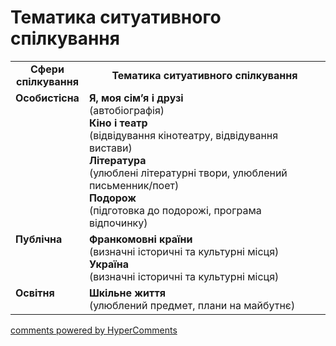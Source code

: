 <div id="hypercomments_widget" class="js-hypercomments-widget invisible"></div>

# Тематика ситуативного спілкування

<table>
  <tr>
    <td width="15%" align="center"><b>Сфери спілкування</b></td>
    <td width="85%" align="center"><b>Тематика ситуативного спілкування</b></td>
  </tr>
  <tr>
    <td width="15%" style="vertical-align:top !important;">
<b>Особистісна</b></td>
    <td width="85%" style="vertical-align:top !important;">
<b>Я, моя сім’я і друзі</b><br>
(автобіографія)<br>
<b>Кіно і театр</b><br>
(відвідування кінотеатру, відвідування вистави)<br>
<b>Література</b><br>
(улюблені літературні твори, улюблений письменник/поет)<br>
<b>Подорож</b><br>
(підготовка до подорожі, програма відпочинку)
</td>
  </tr>
<tr>
    <td width="15%" style="vertical-align:top !important;">
<b>Публічна</b></td>
    <td width="85%" style="vertical-align:top !important;">
<b>Франкомовні країни</b><br>
(визначні історичні та культурні місця)<br>
<b>Україна</b><br>
(визначні історичні та культурні місця)
</td>
</tr>
<tr>
    <td width="15%" style="vertical-align:top !important;">
<b>Освітня</b></td>
    <td width="85%" style="vertical-align:top !important;">
<b>Шкільне життя</b><br>
(улюблений предмет, плани на майбутнє)</td>
</tr>
</table>

<div class="js-hypercomments-container">
    <a href="http://hypercomments.com" class="hc-link" title="comments widget">comments powered by HyperComments</a>
</div>